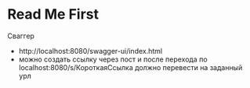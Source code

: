 # Read Me First
Сваггер 
* http://localhost:8080/swagger-ui/index.html
* можно создать ссылку через пост и после перехода по localhost:8080/s/КороткаяСсылка должно перевести на заданный урл